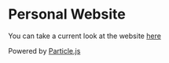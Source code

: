 # Personal Website
You can take a current look at the website [here](https://www.ConnorMulqueen.github.io)

Powered by [Particle.js](https://github.com/VincentGarreau/particles.js/)

